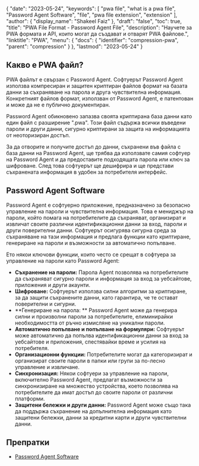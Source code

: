 {
  "date": "2023-05-24",
  "keywords": [
    "pwa file",
    "what is a pwa file",
    "Password Agent Software",
    "file",
    "pwa file extension",
    "extension"
  ],
  "author": {
    "display_name": "Shakeel Faiz"
  },
  "draft": "false",
  "toc": true,
  "title": "PWA File Format - Password Agent File",
  "description": "Научете за PWA формата и API, които могат да създават и отварят PWA файлове.",
  "linktitle": "PWA",
  "menu": {
    "docs": {
      "identifier": "compression-pwa",
      "parent": "compression"
    }
  },
  "lastmod": "2023-05-24"
}

## Какво е PWA файл?

PWA файлът е свързан с Password Agent. Софтуерът Password Agent използва компресиран и защитен криптиран файлов формат на базата данни за съхраняване на парола и друга чувствителна информация. Конкретният файлов формат, използван от Password Agent, е патентован и може да не е публично документиран.

Password Agent обикновено запазва своята криптирана база данни като един файл с разширение ".pwa". Този файл съдържа всички въведени пароли и други данни, сигурно криптирани за защита на информацията от неоторизиран достъп.

За да отворите и получите достъп до данни, съхранени във файла с база данни на Password Agent, ще трябва да използвате самия софтуер на Password Agent и да предоставите подходящата парола или ключ за шифроване. След това софтуерът ще дешифрира и ще представи съхранената информация в удобен за потребителя интерфейс.

## Password Agent Software

Password Agent е софтуерно приложение, предназначено за безопасно управление на пароли и чувствителна информация. Това е мениджър на пароли, който помага на потребителите да съхраняват, организират и извличат своите различни идентификационни данни за вход, пароли и други поверителни данни. Софтуерът осигурява сигурна среда за съхраняване на тази информация и предлага функции като криптиране, генериране на пароли и възможности за автоматично попълване.

Ето някои ключови функции, които често се срещат в софтуера за управление на пароли като Password Agent:

- **Съхранение на пароли:** Парола Agent позволява на потребителите да съхраняват сигурно пароли и информация за вход за уебсайтове, приложения и други акаунти.
- **Шифроване:** Софтуерът използва силни алгоритми за криптиране, за да защити съхранените данни, като гарантира, че те остават поверителни и сигурни.
- **Генериране на парола: ** Password Agent може да генерира силни и произволни пароли за потребителите, елиминирайки необходимостта от ръчно измисляне на уникални пароли.
- **Автоматично попълване и попълване на формуляри:** Софтуерът може автоматично да попълва идентификационни данни за вход за уебсайтове и приложения, спестявайки време и усилия на потребителя.
- **Организационни функции:** Потребителите могат да категоризират и организират своите пароли в папки или групи за по-лесно управление и извличане.
- **Синхронизация:** Някои софтуери за управление на пароли, включително Password Agent, предлагат възможности за синхронизиране на множество устройства, което позволява на потребителите да имат достъп до своите пароли от различни платформи.
- **Защитени бележки и други данни:** Password Agent може също така да поддържа съхранение на допълнителна информация като защитени бележки, данни за кредитни карти и други чувствителни данни.

## Препратки
* [Password Agent Software](https://moonsoftware.com/)
